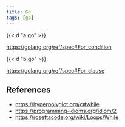 ```yaml
---
title: Go
tags: [go]
---
```


{{< d "a.go" >}}

<https://golang.org/ref/spec#For_condition>

{{< d "b.go" >}}

<https://golang.org/ref/spec#For_clause>

## References

- <https://hyperpolyglot.org/c#while>
- <https://programming-idioms.org/idiom/2>
- <https://rosettacode.org/wiki/Loops/While>
